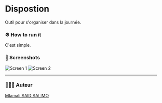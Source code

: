 # Dispostion
Outil pour s'organiser dans la journée.

### ⚙ How to run it
C'est simple.

### 📸 Screenshots 
![](img/screen%20(1) "Screen 1")
![](img/screen%20(2) "Screen 2")

---

### 👨🏾‍💻 Auteur
[Mlamali SAID SALIMO](https://www.linkedin.com/in/mlamalisaidsalimo)  <br/>